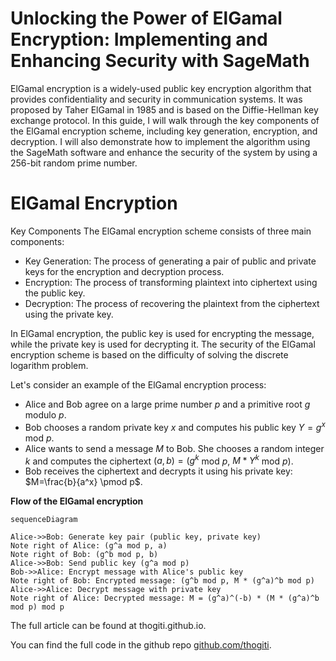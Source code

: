 # Unlocking the Power of ElGamal Encryption: Implementing and Enhancing Security with SageMath

ElGamal encryption is a widely-used public key encryption algorithm that provides confidentiality and security in communication systems. It was proposed by Taher ElGamal in 1985 and is based on the Diffie-Hellman key exchange protocol. In this guide, I will walk through the key components of the ElGamal encryption scheme, including key generation, encryption, and decryption. I will also demonstrate how to implement the algorithm using the SageMath software and enhance the security of the system by using a 256-bit random prime number.

# ElGamal Encryption 

Key Components The ElGamal encryption scheme consists of three main components:
- Key Generation: The process of generating a pair of public and private keys for the encryption and decryption process.
- Encryption: The process of transforming plaintext into ciphertext using the public key.
- Decryption: The process of recovering the plaintext from the ciphertext using the private key.

In ElGamal encryption, the public key is used for encrypting the message, while the private key is used for decrypting it. The security of the ElGamal encryption scheme is based on the difficulty of solving the discrete logarithm problem.

Let's consider an example of the ElGamal encryption process:

- Alice and Bob agree on a large prime number $p$ and a primitive root $g$  modulo  $p$.
- Bob chooses a random private key $x$ and computes his public key $Y = g^x$  mod  $p$.
- Alice wants to send a message $M$ to Bob. She chooses a random integer $k$ and computes the ciphertext $(a, b) = (g^k$ mod $p$, $M * Y^k$ mod $p)$.
- Bob receives the ciphertext and decrypts it using his private key: $M=\frac{b}{a^x} \pmod p$.

**Flow of the ElGamal encryption**

```mermaid
sequenceDiagram 

Alice->>Bob: Generate key pair (public key, private key) 
Note right of Alice: (g^a mod p, a) 
Note right of Bob: (g^b mod p, b) 
Alice->>Bob: Send public key (g^a mod p) 
Bob->>Alice: Encrypt message with Alice's public key 
Note right of Bob: Encrypted message: (g^b mod p, M * (g^a)^b mod p) 
Alice->>Alice: Decrypt message with private key 
Note right of Alice: Decrypted message: M = (g^a)^(-b) * (M * (g^a)^b mod p) mod p
```

The full article can be found at thogiti.github.io.

You can find the full code in the github repo [github.com/thogiti](https://github.com/thogiti/ElGamal-Encryption/blob/main/ElGamal-Encryption.sage).



